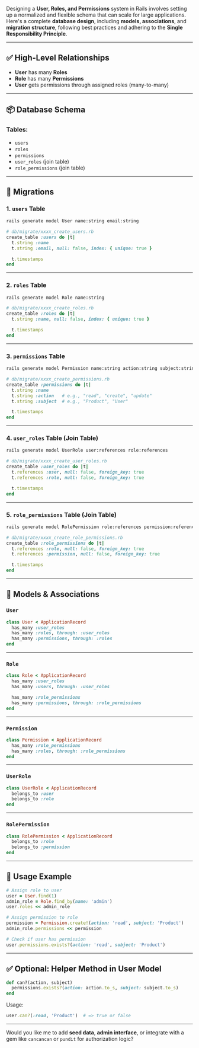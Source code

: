 Designing a **User, Roles, and Permissions** system in Rails involves setting up a normalized and flexible schema that can scale for large applications. Here's a complete **database design**, including **models, associations**, and **migration structure**, following best practices and adhering to the **Single Responsibility Principle**.

---

## ✅ High-Level Relationships

* **User** has many **Roles**
* **Role** has many **Permissions**
* **User** gets permissions through assigned roles (many-to-many)

---

## 📦 Database Schema

### Tables:

* `users`
* `roles`
* `permissions`
* `user_roles` (join table)
* `role_permissions` (join table)

---

## 🔧 Migrations

### 1. `users` Table

```bash
rails generate model User name:string email:string
```

```ruby
# db/migrate/xxxx_create_users.rb
create_table :users do |t|
  t.string :name
  t.string :email, null: false, index: { unique: true }

  t.timestamps
end
```

---

### 2. `roles` Table

```bash
rails generate model Role name:string
```

```ruby
# db/migrate/xxxx_create_roles.rb
create_table :roles do |t|
  t.string :name, null: false, index: { unique: true }

  t.timestamps
end
```

---

### 3. `permissions` Table

```bash
rails generate model Permission name:string action:string subject:string
```

```ruby
# db/migrate/xxxx_create_permissions.rb
create_table :permissions do |t|
  t.string :name
  t.string :action   # e.g., "read", "create", "update"
  t.string :subject  # e.g., "Product", "User"

  t.timestamps
end
```

---

### 4. `user_roles` Table (Join Table)

```bash
rails generate model UserRole user:references role:references
```

```ruby
# db/migrate/xxxx_create_user_roles.rb
create_table :user_roles do |t|
  t.references :user, null: false, foreign_key: true
  t.references :role, null: false, foreign_key: true

  t.timestamps
end
```

---

### 5. `role_permissions` Table (Join Table)

```bash
rails generate model RolePermission role:references permission:references
```

```ruby
# db/migrate/xxxx_create_role_permissions.rb
create_table :role_permissions do |t|
  t.references :role, null: false, foreign_key: true
  t.references :permission, null: false, foreign_key: true

  t.timestamps
end
```

---

## 📘 Models & Associations

### `User`

```ruby
class User < ApplicationRecord
  has_many :user_roles
  has_many :roles, through: :user_roles
  has_many :permissions, through: :roles
end
```

---

### `Role`

```ruby
class Role < ApplicationRecord
  has_many :user_roles
  has_many :users, through: :user_roles

  has_many :role_permissions
  has_many :permissions, through: :role_permissions
end
```

---

### `Permission`

```ruby
class Permission < ApplicationRecord
  has_many :role_permissions
  has_many :roles, through: :role_permissions
end
```

---

### `UserRole`

```ruby
class UserRole < ApplicationRecord
  belongs_to :user
  belongs_to :role
end
```

---

### `RolePermission`

```ruby
class RolePermission < ApplicationRecord
  belongs_to :role
  belongs_to :permission
end
```

---

## 🔐 Usage Example

```ruby
# Assign role to user
user = User.find(1)
admin_role = Role.find_by(name: 'admin')
user.roles << admin_role

# Assign permission to role
permission = Permission.create!(action: 'read', subject: 'Product')
admin_role.permissions << permission

# Check if user has permission
user.permissions.exists?(action: 'read', subject: 'Product')
```

---

## ✅ Optional: Helper Method in User Model

```ruby
def can?(action, subject)
  permissions.exists?(action: action.to_s, subject: subject.to_s)
end
```

Usage:

```ruby
user.can?(:read, 'Product')  # => true or false
```

---

Would you like me to add **seed data**, **admin interface**, or integrate with a gem like `cancancan` or `pundit` for authorization logic?
